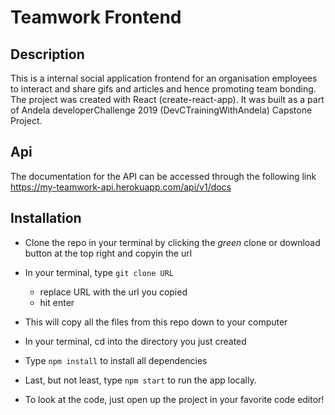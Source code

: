 # Teamwork Frontend

## Description

This is a internal social application frontend for an organisation employees to interact and share gifs and articles and hence promoting team bonding. The project was created with React (create-react-app). It was built as a part of Andela developerChallenge 2019 (DevCTrainingWithAndela) Capstone Project.

## Api

The documentation for the API can be accessed through the following link https://my-teamwork-api.herokuapp.com/api/v1/docs

## Installation

- Clone the repo in your terminal by clicking the _green_ clone or download button at the top right and copyin the url
- In your terminal, type `git clone URL`
  - replace URL with the url you copied
  - hit enter
- This will copy all the files from this repo down to your computer
- In your terminal, cd into the directory you just created
- Type `npm install` to install all dependencies
- Last, but not least, type `npm start` to run the app locally.

- To look at the code, just open up the project in your favorite code editor!
